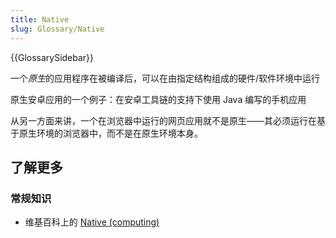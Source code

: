 ```yaml
---
title: Native
slug: Glossary/Native
---
```


{{GlossarySidebar}}

一个*原生*的应用程序在被编译后，可以在由指定结构组成的硬件/软件环境中运行

原生安卓应用的一个例子：在安卓工具链的支持下使用 Java 编写的手机应用

从另一方面来讲，一个在浏览器中运行的网页应用就不是原生——其必须运行在基于原生环境的浏览器中，而不是在原生环境本身。

## 了解更多

### 常规知识

- 维基百科上的 [Native (computing)](https://zh.wikipedia.org/wiki/Native_(computing))

